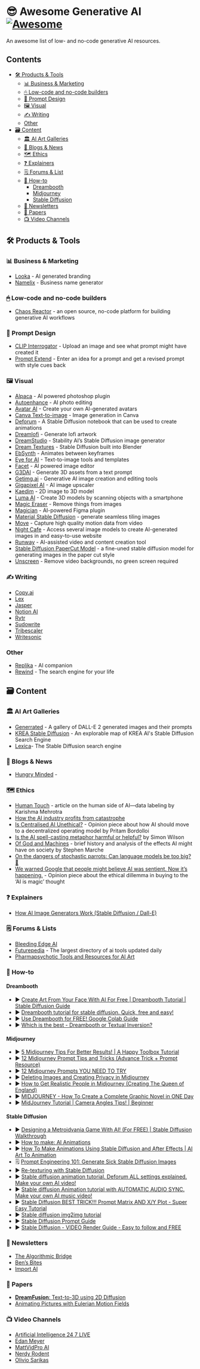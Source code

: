 # 😎 Awesome Generative AI [![Awesome](https://awesome.re/badge.svg)](https://awesome.re)

An awesome list of low- and no-code generative AI resources.

## Contents

* [🛠 Products & Tools](#-products--tools)
  * [📊 Business & Marketing](#-business--marketing)
  * [🖱 Low-code and no-code builders](#-low-code-and-no-code-builders)
  * [💬 Prompt Design](#-prompt-design)
  * [🖼 Visual](#-visual)
  * [✍️ Writing](#%EF%B8%8F-writing)
  * [Other](#other)
* [🗃 Content](#-content)
  * [🏛 AI Art Galleries](#-ai-art-galleries)
  * [📰 Blogs & News](#-blogs--news)
  * [🗺 Ethics](#-ethics)
  * [❓ Explainers](#-explainers)
  * [🗒 Forums & List](#-forums--lists)
  * [🧭 How-to](#-how-to)
    * [Dreambooth](#dreambooth)
    * [Midjourney](#midjourney)
    * [Stable Diffusion](#stable-diffusion)
  * [📧 Newsletters](#-newsletters)
  * [📃 Papers](#-papers)
  * [📺 Video Channels](#-video-channels)

## 🛠 Products & Tools

### 📊 Business & Marketing

* [Looka](https://looka.com) - AI generated branding
* [Namelix](https://namelix.com) - Business name generator

### 🖱 Low-code and no-code builders

* [Chaos Reactor](https://www.chaosreactor.com/) - an open source, no-code platform for building generative AI workflows

### 💬 Prompt Design

* [CLIP Interrogator](https://huggingface.co/spaces/pharma/CLIP-Interrogator) - Upload an image and see what prompt might have created it
* [Prompt Extend](https://huggingface.co/spaces/daspartho/prompt-extend) - Enter an idea for a prompt and get a revised prompt with style cues back

### 🖼 Visual

* [Alpaca](https://www.getalpaca.io/) - AI powered photoshop plugin
* [Autoenhance](https://www.autoenhance.ai) - AI photo editing
* [Avatar AI](http://avatarai.me/) - Create your own AI-generated avatars
* [Canva Text-to-image](https://www.canva.com/apps/text-to-image) - Image generation in Canva
* [Deforum](https://deforum.github.io/) - A Stable Diffusion notebook that can be used to create animations
* [Dreamlofi](https://www.dreamlofi.com/) - Generate lofi artwork
* [DreamStudio](https://beta.dreamstudio.ai/home) - Stability AI’s Stable Diffusion image generator
* [Dream Textures](https://github.com/carson-katri/dream-textures) - Stable Diffusion built into Blender
* [EbSynth](https://ebsynth.com/) - Animates between keyframes
* [Eye for AI](https://eyeforai.xyz/) - Text-to-image tools and templates
* [Facet](https://facet.ai/) - AI powered image editor
* [G3DAI](https://g3d.ai/) - Generate 3D assets from a text prompt
* [Getimg.ai](https://getimg.ai/) - Generative AI image creation and editing tools
* [Gigapixel AI](https://www.topazlabs.com/gigapixel-ai) - AI image upscaler
* [Kaedim](https://www.kaedim3d.com) - 2D image to 3D model
* [Luma AI](https://lumalabs.ai/) - Create 3D models by scanning objects with a smartphone
* [Magic Eraser](https://www.magiceraser.io) - Remove things from images
* [Magician](https://magician.design/) - AI-powered Figma plugin
* [Material Stable Diffusion](https://replicate.com/tommoore515/material_stable_diffusion) - generate seamless tiling images
* [Move](https://www.move.ai/) - Capture high quality motion data from video
* [Night Cafe](https://nightcafe.studio/) - Access several image models to create AI-generated images in and easy-to-use website
* [Runway](https://runwayml.com/) - AI-assisted video and content creation tool
* [Stable Diffusion PaperCut Model](https://huggingface.co/Fictiverse/Stable_Diffusion_PaperCut_Model) - a fine-uned stable diffusion model for generating images in the paper cut style
* [Unscreen](https://www.unscreen.com/) - Remove video backgrounds, no green screen required

### ✍️ Writing

* [Copy.ai](copy.ai)
* [Lex](https://lex.page/)
* [Jasper](https://www.jasper.ai/)
* [Notion AI](https://www.notion.so/product/ai)
* [Rytr](https://rytr.me)
* [Sudowrite](https://www.sudowrite.com/)
* [Tribescaler](https://tribescaler.com)
* [Writesonic](https://writesonic.com)

### Other

* [Replika](https://replika.com) - AI companion
* [Rewind](https://www.rewind.ai/) - The search engine for your life

## 🗃 Content

### 🏛 AI Art Galleries

* [Generrated](https://generrated.com) - A gallery of DALL-E 2 generated images and their prompts
* [KREA Stable Diffusion](https://atlas.nomic.ai/map/809ef16a-5b2d-4291-b772-a913f4c8ee61/9ed7d171-650b-4526-85bf-3592ee51ea31/-152.45256860767321/150.0434393658158/-92.04988008719796/78.28418154549284/25f224ce-0564-4979-9558-6b18fbdb8820) - An explorable map of KREA AI's Stable Diffusion Search Engine
* [Lexica](https://lexica.art)- The Stable Diffusion search engine

### 📰 Blogs & News

* [Hungry Minded](https://medium.com/@HungryMinded) - 

### 🗺 Ethics

* [Human Touch](https://fiftytwo.in/story/human-touch/) - article on the human side of AI—data labeling by Karishma Mehrotra
* [How the AI industry profits from catastrophe](https://www.technologyreview.com/2022/04/20/1050392/ai-industry-appen-scale-data-labels/)
* [Is Centralised AI Unethical?](https://analyticsindiamag.com/is-centralised-ai-unethical/) - Opinion piece about how AI should move to a decentralized operating model by Pritam Bordolloi
* [Is the AI spell-casting metaphor harmful or helpful?](https://simonwillison.net/2022/Oct/5/spell-casting/) by Simon Wilson
* [Of God and Machines](https://www.theatlantic.com/technology/archive/2022/09/artificial-intelligence-machine-learing-natural-language-processing/661401/) - brief history and analysis of the effects AI might have on society by Stephen Marche
* [On the dangers of stochastic parrots: Can language models be too big? 🦜](https://youtu.be/N5c2X8vhfBE)
* [We warned Google that people might believe AI was sentient. Now it’s happening.](https://www.washingtonpost.com/opinions/2022/06/17/google-ai-ethics-sentient-lemoine-warning/) - Opinion piece about the ethical dillemma in buying to the ‘AI is magic’ thought

### ❓ Explainers

* [How AI Image Generators Work (Stable Diffusion / Dall-E)](https://youtu.be/1CIpzeNxIhU)

### 🗒 Forums & Lists

* [Bleeding Edge AI](https://bleedingedge.ai)
* [Futurepedia](https://www.futurepedia.io) - The largest directory of ai tools updated daily
* [Pharmapsychotic Tools and Resources for AI Art](https://pharmapsychotic.com/tools.html)

### 🧭 How-to

#### Dreambooth

* ▶️ [Create Art From Your Face With AI For Free | Dreambooth Tutorial | Stable Diffusion Guide](https://youtu.be/FaLTztGGueQ)
* ▶️ [Dreambooth tutorial for stable diffusion. Quick, free and easy!](https://youtu.be/Z-hyKADmHmE)
* ▶️ [Use Dreambooth for FREE! Google Colab Guide](https://youtu.be/aNthC5r7Pso)
* ▶️ [Which is the best - Dreambooth or Textual Inversion?](https://youtu.be/lSUPMSKdfZo)

#### Midjourney

* ▶️ [5 Midjourney Tips For Better Results! | A Happy Toolbox Tutorial](https://youtu.be/-HP6P26zJzc)
* ▶️ [12 Midjourney Prompt Tips and Tricks (Advance Trick + Prompt Resource)](https://youtu.be/Layby-ZNDhg)
* ▶️ [12 Midjourney Prompts YOU NEED TO TRY](https://youtu.be/1cO3hxhQsik)
* ▶️ [Deleting Images and Creating Privacy in Midjourney](https://youtu.be/2688-6_-sZo)
* ▶️ [How to Get Realistic People in Midjourney (Creating The Queen of England)](https://youtu.be/gXJwQWqSGu8)
* ▶️ [MIDJOURNEY - How To Create a Complete Graphic Novel in ONE Day](https://youtu.be/tjj6KsPSHZc)
* ▶️ [MidJourney Tutorial | Camera Angles Tips! | Beginner](https://youtu.be/lW2KKx5ATCw)

#### Stable Diffusion

* ▶️ [Designing a Metroidvania Game With AI! (For FREE) | Stable Diffusion Walkthrough](https://youtu.be/Me8-dKhQ0UU)
* ▶️ [How to make: AI Animations](https://youtu.be/w_sxuDMt_V0)
* ▶️ [How To Make Animations Using Stable Diffusion and After Effects | AI Art To Animation](https://youtu.be/KFdtf1JKXmQ)
* 🗒 [Prompt Engineering 101: Generate Sick Stable Diffusion Images](https://lol.framer.website/notes/prompt-engineering-101-sd)
* ▶️ [Re-texturing with Stable Diffusion](https://youtu.be/rdYpbvLQPJ4)
* ▶️ [Stable diffusion animation tutorial. Deforum ALL settings explained. Make your own AI video!](https://youtu.be/lztn6qLc9UE)
* ▶️ [Stable diffusion Animation tutorial with AUTOMATIC AUDIO SYNC. Make your own AI music video!](https://youtu.be/FehfaLbTUjk)
* ▶️ [Stable Diffusion BEST TRICK!!! Prompt Matrix AND X/Y Plot - Super Easy Tutorial](https://youtu.be/YN2w3Pm2FLQ)
* ▶️ [Stable diffusion img2img tutorial](https://youtu.be/FHqsgSvBiBU)
* ▶️ [Stable Diffusion Prompt Guide](https://youtu.be/c5dHIz0RyMU)
* ▶️ [Stable Diffusion - VIDEO Render Guide - Easy to follow and FREE](https://youtu.be/rvHgcOa9gDk)

### 📧 Newsletters

* [The Algorithmic Bridge](https://thealgorithmicbridge.substack.com/)
* [Ben’s Bites](https://bensbites.beehiiv.com/subscribe?ref=xCCZwxgFag)
* [Import AI](https://jack-clark.net/)

### 📃 Papers

* [**DreamFusion**: Text-to-3D using 2D Diffusion](https://dreamfusion3d.github.io/)
* [Animating Pictures with Eulerian Motion Fields](https://eulerian.cs.washington.edu/)

### 📺 Video Channels

* [Artificial Intelligence 24 7 LIVE](https://www.youtube.com/channel/UCfvJa-i788oAuMNsNqEwCkA)
* [Edan Meyer](https://www.youtube.com/c/EdanMeyer)
* [MattVidPro AI](https://www.youtube.com/c/MattVideoProductions202)
* [Nerdy Rodent](https://www.youtube.com/c/NerdyRodent)
* [Olivio Sarikas](https://www.youtube.com/c/OlivioSarikas)
